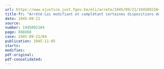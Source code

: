 ```yaml
---
url: https://www.ejustice.just.fgov.be/eli/arrete/1945/09/21/1945092104/justel
title-fr: "Arrêté-Loi modifiant et complétant certaines dispositions de la loi du 10 juin 1937, relative à l' octroi d'allocations spéciales aux estropiés, mutilés, etc."
date: 1945-09-21
source:
number: 1945092104
page: 888888
case: 1945-09-21/04
publication: 1945-11-05
starts:
modifies:
pdf-original:
pdf-consolidated:
---
```


